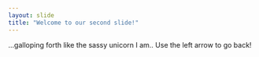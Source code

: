 ```yaml
---
layout: slide
title: "Welcome to our second slide!"
---
```

...galloping forth like the sassy unicorn I am..
Use the left arrow to go back!
